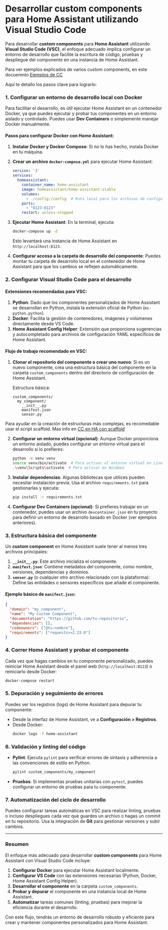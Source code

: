 # Desarrollar custom components para Home Assistant utilizando Visual Studio Code

Para desarrollar **custom components** para **Home Assistant** utilizando **Visual Studio Code (VSC)**, el enfoque adecuado implica configurar un entorno de desarrollo que facilite la escritura de código, pruebas y despliegue del componente en una instancia de Home Assistant. 

Para ver ejemplos explicados de varios custom components, en este docuemnto [Ejemplos de CC](./cc_sample_index.md)

Aquí te detallo los pasos clave para lograrlo:

### 1. **Configurar un entorno de desarrollo local con Docker**

Para facilitar el desarrollo, es útil ejecutar Home Assistant en un contenedor Docker, ya que puedes ejecutar y probar tus componentes en un entorno aislado y controlado. Puedes usar **Dev Containers** o simplemente manejar Docker manualmente.

#### Pasos para configurar Docker con Home Assistant:

1. **Instalar Docker y Docker Compose**: Si no lo has hecho, instala Docker en tu máquina.
2. **Crear un archivo `docker-compose.yml`** para ejecutar Home Assistant:
   ```yaml
   version: '3'
   services:
     homeassistant:
       container_name: home-assistant
       image: homeassistant/home-assistant:stable
       volumes:
         - ./config:/config  # Ruta local para los archivos de configuración
       ports:
         - "8123:8123"
       restart: unless-stopped
   ```
3. **Ejecutar Home Assistant**: En la terminal, ejecuta:
   ```bash
   docker-compose up -d
   ```
   Esto levantará una instancia de Home Assistant en `http://localhost:8123`.

4. **Configurar acceso a la carpeta de desarrollo del componente**: Puedes montar tu carpeta de desarrollo local en el contenedor de Home Assistant para que los cambios se reflejen automáticamente.

### 2. **Configurar Visual Studio Code para el desarrollo**

#### Extensiones recomendadas para VSC:

1. **Python**: Dado que los componentes personalizados de Home Assistant se desarrollan en Python, instala la extensión oficial de Python (`ms-python.python`).
2. **Docker**: Facilita la gestión de contenedores, imágenes y volúmenes directamente desde VS Code.
3. **Home Assistant Config Helper**: Extensión que proporciona sugerencias y autocompletado para archivos de configuración YAML específicos de Home Assistant.

#### Flujo de trabajo recomendado en VSC:

1. **Clonar el repositorio del componente o crear uno nuevo**: Si es un nuevo componente, crea una estructura básica del componente en la carpeta `custom_components` dentro del directorio de configuración de Home Assistant.

   Estructura básica:
   ```
   custom_components/
     my_component/
       __init__.py
       manifest.json
       sensor.py
   ```
Para ayudar en la creación de estructuras más complejas, es recomedable usar el script scaffold. Mas info en [CC en HA con scaffold](./ha_custom_components_scaffold.md)

2. **Configurar un entorno virtual (opcional)**: Aunque Docker proporciona un entorno aislado, puedes configurar un entorno virtual para el desarrollo si lo prefieres:
   ```bash
   python -m venv venv
   source venv/bin/activate  # Para activar el entorno virtual en Linux/Mac
   .\venv\Scripts\activate  # Para activar en Windows
   ```

3. **Instalar dependencias**: Algunas bibliotecas que utilices pueden necesitar instalación previa. Usa el archivo `requirements.txt` para gestionarlas y ejecuta:
   ```bash
   pip install -r requirements.txt
   ```

4. **Configurar Dev Containers (opcional)**: Si prefieres trabajar en un contenedor, puedes usar un archivo `devcontainer.json` en tu proyecto para definir un entorno de desarrollo basado en Docker (ver ejemplos anteriores).

### 3. **Estructura básica del componente**

Un **custom component** en Home Assistant suele tener al menos tres archivos principales:

1. **`__init__.py`**: Este archivo inicializa el componente.
2. **`manifest.json`**: Contiene metadatos del componente, como nombre, versiones, dependencias y dominios.
3. **`sensor.py`** (o cualquier otro archivo relacionado con la plataforma): Define las entidades o sensores específicos que añade el componente.

#### Ejemplo básico de `manifest.json`:

```json
{
  "domain": "my_component",
  "name": "My Custom Component",
  "documentation": "https://github.com/tu-repositorio",
  "dependencies": [],
  "codeowners": ["@tu-nombre"],
  "requirements": ["requests>=2.23.0"]
}
```

### 4. **Correr Home Assistant y probar el componente**

Cada vez que hagas cambios en tu componente personalizado, puedes reiniciar Home Assistant desde el panel web (`http://localhost:8123`) o reiniciarlo desde Docker:

```bash
docker-compose restart
```

### 5. **Depuración y seguimiento de errores**

Puedes ver los registros (logs) de Home Assistant para depurar tu componente:

- Desde la interfaz de Home Assistant, ve a **Configuración > Registros**.
- Desde Docker:
  ```bash
  docker logs -f home-assistant
  ```

### 6. **Validación y linting del código**

- **Pylint**: Ejecuta `pylint` para verificar errores de sintaxis y adherencia a las convenciones de estilo en Python.
  ```bash
  pylint custom_components/my_component
  ```

- **Pruebas**: Si implementas pruebas unitarias con `pytest`, puedes configurar un entorno de pruebas para tu componente.

### 7. **Automatización del ciclo de desarrollo**

Puedes configurar tareas automáticas en VSC para realizar linting, pruebas o incluso despliegues cada vez que guardes un archivo o hagas un commit en tu repositorio. Usa la integración de **Git** para gestionar versiones y subir cambios.

---

### Resumen

El enfoque más adecuado para desarrollar **custom components** para Home Assistant con Visual Studio Code incluye:

1. **Configurar Docker** para ejecutar Home Assistant localmente.
2. **Configurar VS Code** con las extensiones necesarias (Python, Docker, Home Assistant Config Helper).
3. **Desarrollar el componente** en la carpeta `custom_components`.
4. **Probar y depurar** el componente en una instancia local de Home Assistant.
5. **Automatizar** tareas comunes (linting, pruebas) para mejorar la eficiencia durante el desarrollo.

Con este flujo, tendrás un entorno de desarrollo robusto y eficiente para crear y mantener componentes personalizados para Home Assistant.
